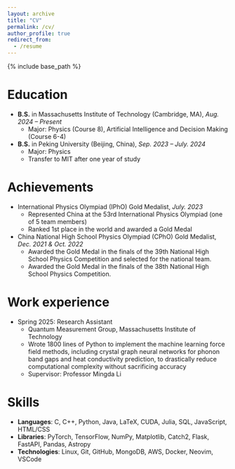 ```yaml
---
layout: archive
title: "CV"
permalink: /cv/
author_profile: true
redirect_from:
  - /resume
---
```


{% include base_path %}

Education
======

* **B.S.** in Massachusetts Institute of Technology (Cambridge, MA), *Aug. 2024 – Present*
  * Major: Physics (Course 8), Artificial Intelligence and Decision Making (Course 6-4)
* **B.S.** in Peking University (Beijing, China), *Sep. 2023 – July. 2024*
  * Major: Physics
  * Transfer to MIT after one year of study

Achievements
======

* International Physics Olympiad (IPhO) Gold Medalist, *July. 2023*
  * Represented China at the 53rd International Physics Olympiad (one of 5 team members)
  * Ranked 1st place in the world and awarded a Gold Medal
* China National High School Physics Olympiad (CPhO) Gold Medalist, *Dec. 2021 & Oct. 2022*
  * Awarded the Gold Medal in the finals of the 39th National High School Physics Competition and selected for the national team.
  * Awarded the Gold Medal in the finals of the 38th National High School Physics Competition.


Work experience
======

* Spring 2025: Research Assistant
  * Quantum Measurement Group, Massachusetts Institute of Technology
  * Wrote 1800 lines of Python to implement the machine learning force field methods, including crystal graph neural networks for phonon band gaps and heat conductivity prediction, to drastically reduce computational complexity without sacrificing accuracy
  * Supervisor: Professor Mingda Li
  
Skills
======

* **Languages**: C, C++, Python, Java, LaTeX, CUDA, Julia, SQL, JavaScript, HTML/CSS
*	**Libraries**: PyTorch, TensorFlow, NumPy, Matplotlib, Catch2, Flask, FastAPI, Pandas, Astropy
*	**Technologies**: Linux, Git, GitHub, MongoDB, AWS, Docker, Neovim, VSCode

<!-- Publications
======
  <ul>{% for post in site.publications reversed %}
    {% include archive-single-cv.html %}
  {% endfor %}</ul> -->
  
<!-- Talks
======
  <ul>{% for post in site.talks reversed %}
    {% include archive-single-talk-cv.html  %}
  {% endfor %}</ul> -->
  
<!-- Teaching
======
  <ul>{% for post in site.teaching reversed %}
    {% include archive-single-cv.html %}
  {% endfor %}</ul> -->
  
<!-- Service and leadership
======
* Currently signed in to 43 different slack teams -->
